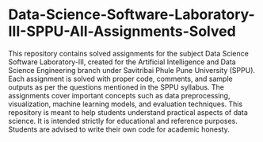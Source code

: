 # Data-Science-Software-Laboratory-III-SPPU-All-Assignments-Solved
This repository contains solved assignments for the subject Data Science Software Laboratory-III, created for the Artificial Intelligence and Data Science Engineering branch under Savitribai Phule Pune University (SPPU). Each assignment is solved with proper code, comments, and sample outputs as per the questions mentioned in the SPPU syllabus. The assignments cover important concepts such as data preprocessing, visualization, machine learning models, and evaluation techniques. This repository is meant to help students understand practical aspects of data science. It is intended strictly for educational and reference purposes. Students are advised to write their own code for academic honesty.
